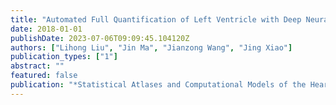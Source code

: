 ```yaml
---
title: "Automated Full Quantification of Left Ventricle with Deep Neural Networks"
date: 2018-01-01
publishDate: 2023-07-06T09:09:45.104120Z
authors: ["Lihong Liu", "Jin Ma", "Jianzong Wang", "Jing Xiao"]
publication_types: ["1"]
abstract: ""
featured: false
publication: "*Statistical Atlases and Computational Models of the Heart. Atrial Segmentation and LV Quantification Challenges - 9th International Workshop, STACOM 2018, Held in Conjunction with MICCAI 2018, Granada, Spain, September 16, 2018, Revised Selected Papers*"
---
```



